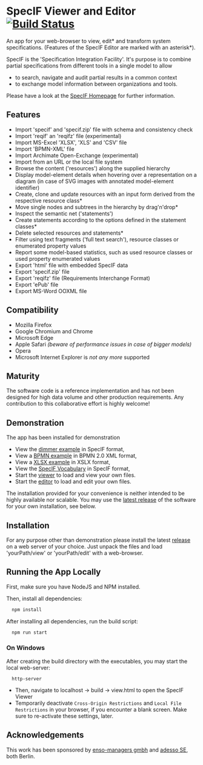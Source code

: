 # SpecIF Viewer and Editor [![Build Status](https://travis-ci.org/GfSE/SpecIF-Viewer.svg?branch=master)](https://travis-ci.org/GfSE/SpecIF-Viewer)
An app for your web-browser to view, edit\* and transform system specifications. (Features of the SpecIF Editor are marked with an asterisk\*).

SpecIF is the 'Specification Integration Facility'. It's purpose is to combine partial specifications from different tools in a single model to allow
- to search, navigate and audit partial results in a common context
- to exchange model information between organizations and tools.

Please have a look at the [SpecIF Homepage](https://specif.de) for further information.

## Features
- Import 'specif' and 'specif.zip' file with schema and consistency check
- Import 'reqif' an 'reqifz' file (experimental)
- Import MS-Excel 'XLSX', 'XLS' and 'CSV' file
- Import 'BPMN-XML' file
- Import Archimate Open-Exchange (experimental)
- Import from an URL or the local file system
- Browse the content ('resources') along the supplied hierarchy
- Display model-element details when hovering over a representation on a diagram (in case of SVG images with annotated model-element identifier)
- Create, clone and update resources with an input form derived from the respective resource class*
- Move single nodes and subtrees in the hierarchy by drag'n'drop*
- Inspect the semantic net ('statements')
- Create statements according to the options defined in the statement classes*
- Delete selected resources and statements*
- Filter using text fragments ('full text search'), resource classes or enumerated property values
- Report some model-based statistics, such as used resource classes or used property enumerated values
- Export 'html' file with embedded SpecIF data
- Export 'specif.zip' file
- Export 'reqifz' file (Requirements Interchange Format)
- Export 'ePub' file
- Export MS-Word OOXML file

## Compatibility
- Mozilla Firefox
- Google Chromium and Chrome
- Microsoft Edge
- Apple Safari _(beware of performance issues in case of bigger models)_
- Opera
- Microsoft Internet Explorer is _not any more_ supported

## Maturity
The software code is a reference implementation and has not been designed for high data volume and other production requirements. 
Any contribution to this collaborative effort is highly welcome!

## Demonstration
The app has been installed for demonstration
- View the [dimmer example](https://specif.de/apps/view#import=../examples/Dimmer.specifz) in SpecIF format,
- View a [BPMN example](https://specif.de/apps/view#import=../examples/Fahrtbeginn.bpmn) in BPMN 2.0 XML format,
- View a [XLSX example](https://specif.de/apps/view#import=../examples/Requirements.xlsx) in XSLX format,
- View the [SpecIF Vocabulary](https://specif.de/apps/view#import=../examples/Vocabulary.specifz) in SpecIF format,
- Start the [viewer](https://specif.de/apps/view) to load and view your own files.
- Start the [editor](https://specif.de/apps/edit) to load and edit your own files.

The installation provided for your convenience is neither intended to be highly available nor scalable.
You may use the [latest release](https://github.com/GfSE/SpecIF-Viewer/releases) of the software for 
your own installation, see below.

## Installation
For any purpose other than demonstration please install the latest [release](https://github.com/GfSE/SpecIF-Viewer/releases) 
on a web server of your choice. Just unpack the files and load 'yourPath/view' or 'yourPath/edit' with a web-browser.

## Running the App Locally
First, make sure you have NodeJS and NPM installed.

Then, install all dependencies:
```bash
  npm install
```

After installing all dependencies, run the build script:
```bash
  npm run start
```

### On Windows

After creating the build directory with the executables, you may start the local web-server:
```
  http-server
```

- Then, navigate to localhost -> build -> view.html to open the SpecIF Viewer 
- Temporarily deactivate ```Cross-Origin Restrictions``` and ```Local File Restrictions``` in your browser, if you encounter a blank screen.
Make sure to re-activate these settings, later.

## Acknowledgements
This work has been sponsored by [enso-managers gmbh](http://enso-managers.de) and [adesso SE](http://adesso.de), both Berlin.

